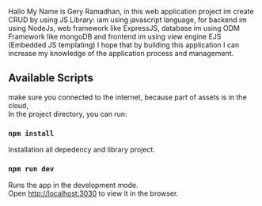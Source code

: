 Hallo My Name is Gery Ramadhan, in this web application project im create CRUD by using JS Library:
iam using javascript language, for backend im using NodeJs, web framework like ExpressJS, database im using ODM Framework like mongoDB and frontend im using view engine EJS (Embedded JS templating)
I hope that by building this application I can increase my knowledge of the application process and management.

## Available Scripts
make sure you connected to the internet, because part of assets is in the cloud,<br>
In the project directory, you can run:

### `npm install` 
Installation all depedency and library project.<br>

### `npm run dev` 
Runs the app in the development mode.<br>
Open [http://localhost:3030](http://localhost:3030) to view it in the browser.

